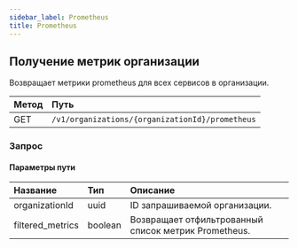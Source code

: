 ```yaml
---
sidebar_label: Prometheus
title: Prometheus
---
```


## Получение метрик организации

Возвращает метрики prometheus для всех сервисов в организации.

| Метод | Путь |
| :----- | :--- |
| GET | `/v1/organizations/{organizationId}/prometheus` |

### Запрос

#### Параметры пути

| Название | Тип | Описание |
| :--- | :--- | :---------- |
| organizationId | uuid | ID запрашиваемой организации. | 
| filtered_metrics | boolean | Возвращает отфильтрованный список метрик Prometheus. | 
